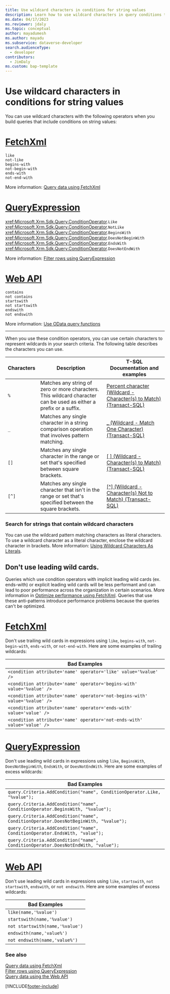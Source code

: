 ```yaml
---
title: Use wildcard characters in conditions for string values
description: Learn how to use wildcard characters in query conditions that use string values.
ms.date: 04/17/2023
ms.reviewer: jdaly
ms.topic: conceptual
author: mayadumesh
ms.author: mayadu
ms.subservice: dataverse-developer
search.audienceType: 
  - developer
contributors: 
  - JimDaly
ms.custom: bap-template
---
```

# Use wildcard characters in conditions for string values
<!-- dasuss TODO: Improve this Docs to be clearer -->
You can use wildcard characters with the following operators when you build queries that include conditions on string values:

# [FetchXml](#tab/fetchxml)

`like`<br/>
`not-like`<br/>
`begins-with`<br/>
`not-begin-with`<br/>
`ends-with`<br/>
`not-end-with`<br/>

More information: [Query data using FetchXml](fetchxml/overview.md)


# [QueryExpression](#tab/queryexpression)

<xref:Microsoft.Xrm.Sdk.Query.ConditionOperator>.`Like`<br/>
<xref:Microsoft.Xrm.Sdk.Query.ConditionOperator>.`NotLike`<br/>
<xref:Microsoft.Xrm.Sdk.Query.ConditionOperator>.`BeginsWith`<br/>
<xref:Microsoft.Xrm.Sdk.Query.ConditionOperator>.`DoesNotBeginWith`<br/>
<xref:Microsoft.Xrm.Sdk.Query.ConditionOperator>.`EndsWith`<br/>
<xref:Microsoft.Xrm.Sdk.Query.ConditionOperator>.`DoesNotEndWith`<br/>

More information: [Filter rows using QueryExpression](org-service/queryexpression/filter-rows.md)

# [Web API](#tab/webapi)

`contains`<br/>
`not contains`<br/>
`startswith`<br/>
`not startswith`<br/>
`endswith`<br/>
`not endswith`<br/>

More information: [Use OData query functions](webapi/query-data-web-api.md#use-odata-query-functions)

---

When you use these condition operators, you can use certain characters to represent wildcards in your search criteria. The following table describes the characters you can use.

|Characters  |Description  |T-SQL Documentation and examples  |
|---------|---------|---------|
|`%`|Matches any string of zero or more characters. This wildcard character can be used as either a prefix or a suffix.|[Percent character (Wildcard - Character(s) to Match) (Transact-SQL)](/sql/t-sql/language-elements/percent-character-wildcard-character-s-to-match-transact-sql)|
|`_`|Matches any single character in a string comparison operation that involves pattern matching.|[_ (Wildcard - Match One Character) (Transact-SQL)](/sql/t-sql/language-elements/wildcard-match-one-character-transact-sql)|
|`[]`|Matches any single character in the range or set that's specified between square brackets.|[[ ] (Wildcard - Character(s) to Match) (Transact-SQL)](/sql/t-sql/language-elements/wildcard-character-s-to-match-transact-sql)|
|`[^]`|Matches any single character that isn't in the range or set that's specified between the square brackets.|[[^] (Wildcard - Character(s) Not to Match) (Transact-SQL)](/sql/t-sql/language-elements/wildcard-character-s-not-to-match-transact-sql)|


### Search for strings that contain wildcard characters

You can use the wildcard pattern matching characters as literal characters. To use a wildcard character as a literal character, enclose the wildcard character in brackets. More information: [Using Wildcard Characters As Literals](/sql/t-sql/language-elements/like-transact-sql#using-wildcard-characters-as-literals).

## Don't use leading wild cards.

Queries which use condition operators with implicit leading wild cards (ex. ends-with) or explicit leading wild cards will be less performant and can lead to poor performance across the organization in certain scenarios. More information in [Optimize performance using FetchXml](fetchxml/optimize-performance.md). 
Queries that use these anti-patterns introduce performance problems because the queries can't be optimized.

# [FetchXml](#tab/fetchxml)

Don't use trailing wild cards in expressions using `like`, `begins-with`, `not-begin-with`, `ends-with`, or `not-end-with`.
Here are some examples of trailing wildcards:

|Bad Examples  |
|---------|
|`<condition attribute='name' operator='like' value='%value' />`|
|`<condition attribute='name' operator='begins-with' value='%value' />`|
|`<condition attribute='name' operator='not-begins-with' value='%value' />`|
|`<condition attribute='name' operator='ends-with' value='value' />`|
|`<condition attribute='name' operator='not-ends-with' value='value' />`|

# [QueryExpression](#tab/queryexpression)

Don't use leading wild cards in expressions using `like`, `BeginsWith`, `DoesNotBeginWith`, `EndsWith`, or `DoesNotEndWith`. 
Here are some examples of excess wildcards:

|Bad Examples  |
|---------|
|`query.Criteria.AddCondition("name", ConditionOperator.Like, "%value");`|
|`query.Criteria.AddCondition("name", ConditionOperator.BeginsWith, "%value");`|
|`query.Criteria.AddCondition("name", ConditionOperator.DoesNotBeginWith, "%value");`|
|`query.Criteria.AddCondition("name", ConditionOperator.EndsWith, "value");`|
|`query.Criteria.AddCondition("name", ConditionOperator.DoesNotEndWith, "value");`|

# [Web API](#tab/webapi)

Don't use leading wild cards in expressions using `like`, `startswith`, `not startswith`, `endswith`, or `not endswith`.
Here are some examples of excess wildcards:


|Bad Examples  |
|---------|
|`like(name,'%value')`|
|`startswith(name,'%value')`|
|`not startswith(name,'%value')`|
|`endswith(name,'value%')`|
|`not endswith(name,'value%')`|


### See also

[Query data using FetchXml](fetchxml/overview.md)   
[Filter rows using QueryExpression](org-service/queryexpression/filter-rows.md)   
[Query data using the Web API](webapi/query-data-web-api.md)

[!INCLUDE[footer-include](../../includes/footer-banner.md)]
